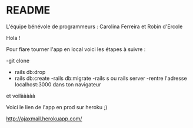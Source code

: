 # README

L'équipe bénévole de programmeurs : 
Carolina Ferreira et Robin d'Ercole

Hola !

Pour fiare tourner l'app en local voici les étapes à suivre :
 
-git clone
- rails db:drop
- rails db:create
-rails db:migrate
-rails s ou rails server
-rentre l'adresse localhost:3000 dans ton navigateur

et voilààààà

Voici le lien de l'app en prod sur heroku ;) 

http://ajaxmail.herokuapp.com/
